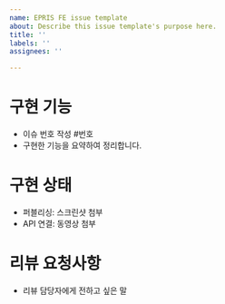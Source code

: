 ```yaml
---
name: EPRIS FE issue template
about: Describe this issue template's purpose here.
title: ''
labels: ''
assignees: ''

---
```


# 구현 기능
- 이슈 번호 작성 #번호
- 구현한 기능을 요약하여 정리합니다.

# 구현 상태
- 퍼블리싱: 스크린샷 첨부
- API 연결: 동영상 첨부

# 리뷰 요청사항
- 리뷰 담당자에게 전하고 싶은 말
